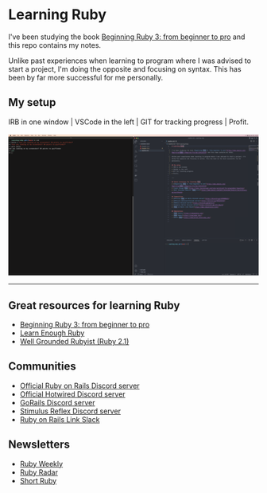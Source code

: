 # Learning Ruby

I've been studying the book [Beginning Ruby 3: from beginner to pro](https://www.amazon.com/Beginning-Ruby-3-Beginner-Pro/dp/1484263235) and this repo contains my notes. 

Unlike past experiences when learning to program where I was advised to start a project, I'm doing the opposite and focusing on syntax. This has been by far more successful for me personally. 

## My setup 
IRB in one window | VSCode in the left | GIT for tracking progress | Profit.
<br>
<br>
![image](Screenshots/setup.png)

---

## Great resources for learning Ruby 
* [Beginning Ruby 3: from beginner to pro](https://www.amazon.com/Beginning-Ruby-3-Beginner-Pro/dp/1484263235)
* [Learn Enough Ruby](https://news.learnenough.com/ruby-optimized-for-programmer-happiness)
* [Well Grounded Rubyist (Ruby 2.1)](https://www.amazon.com/Well-Grounded-Rubyist-David-Black/dp/1617291692)

## Communities
* [Official Ruby on Rails Discord server](https://discord.gg/a9KR88WmJn)
* [Official Hotwired Discord server](https://discord.gg/SWUpK6Kkm9)
* [GoRails Discord server](https://discord.gg/gorails)
* [Stimulus Reflex Discord server](https://discord.gg/z5fuJNgJsS)
* [Ruby on Rails Link Slack](https://www.rubyonrails.link/)

## Newsletters
- [Ruby Weekly](https://rubyweekly.com/)
- [Ruby Radar](https://rubyradar.dev/)
- [Short Ruby](https://newsletter.shortruby.com/)

